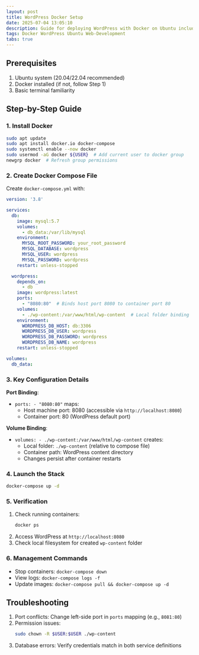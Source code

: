 ```yaml
---
layout: post  
title: WordPress Docker Setup  
date: 2025-07-04 13:05:10  
description: Guide for deploying WordPress with Docker on Ubuntu including port binding and volume mounting  
tags: Docker WordPress Ubuntu Web-Development  
tabs: true  
---
```


## Prerequisites
1. Ubuntu system (20.04/22.04 recommended)
2. Docker installed (if not, follow Step 1)
3. Basic terminal familiarity

## Step-by-Step Guide

### 1. Install Docker
```bash
sudo apt update
sudo apt install docker.io docker-compose
sudo systemctl enable --now docker
sudo usermod -aG docker ${USER}  # Add current user to docker group
newgrp docker  # Refresh group permissions
```

### 2. Create Docker Compose File
Create `docker-compose.yml` with:

```yaml
version: '3.8'

services:
  db:
    image: mysql:5.7
    volumes:
      - db_data:/var/lib/mysql
    environment:
      MYSQL_ROOT_PASSWORD: your_root_password
      MYSQL_DATABASE: wordpress
      MYSQL_USER: wordpress
      MYSQL_PASSWORD: wordpress
    restart: unless-stopped

  wordpress:
    depends_on:
      - db
    image: wordpress:latest
    ports:
      - "8080:80"  # Binds host port 8080 to container port 80
    volumes:
      - ./wp-content:/var/www/html/wp-content  # Local folder binding
    environment:
      WORDPRESS_DB_HOST: db:3306
      WORDPRESS_DB_USER: wordpress
      WORDPRESS_DB_PASSWORD: wordpress
      WORDPRESS_DB_NAME: wordpress
    restart: unless-stopped

volumes:
  db_data:
```

### 3. Key Configuration Details

**Port Binding**:
- `ports: - "8080:80"` maps:
  - Host machine port: 8080 (accessible via `http://localhost:8080`)
  - Container port: 80 (WordPress default port)

**Volume Binding**:
- `volumes: - ./wp-content:/var/www/html/wp-content` creates:
  - Local folder: `./wp-content` (relative to compose file)
  - Container path: WordPress content directory
  - Changes persist after container restarts

### 4. Launch the Stack
```bash
docker-compose up -d
```

### 5. Verification
1. Check running containers:
   ```bash
   docker ps
   ```
2. Access WordPress at `http://localhost:8080`
3. Check local filesystem for created `wp-content` folder

### 6. Management Commands
- Stop containers: `docker-compose down`
- View logs: `docker-compose logs -f`
- Update images: `docker-compose pull && docker-compose up -d`

## Troubleshooting
1. Port conflicts: Change left-side port in `ports` mapping (e.g., `8081:80`)
2. Permission issues: 
   ```bash
   sudo chown -R $USER:$USER ./wp-content
   ```
3. Database errors: Verify credentials match in both service definitions
